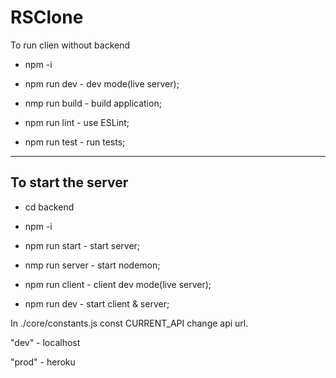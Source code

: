 # RSClone


To run clien without backend

- npm -i

- npm run dev - dev mode(live server);
- nmp run build - build application;
- npm run lint - use ESLint;
- npm run test - run tests;
---
To start the server
---
- cd backend

- npm -i

- npm run start - start server;
- nmp run server - start nodemon;
- npm run client - client dev mode(live server);
- npm run dev - start client & server;

In ./core/constants.js const CURRENT_API change api url. 

"dev" - localhost

"prod" - heroku